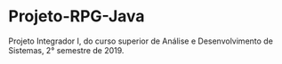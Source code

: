 # Projeto-RPG-Java
Projeto Integrador I, do curso superior de Análise e Desenvolvimento de Sistemas, 2° semestre de 2019.

